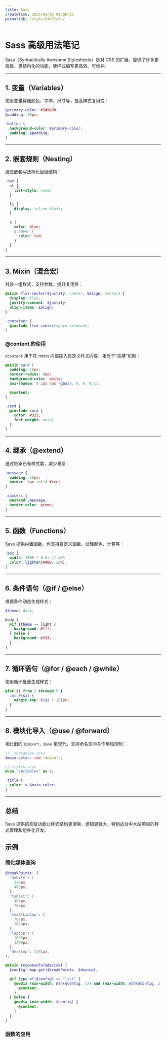 ```yaml
---
title: Sass
createTime: 2025/04/10 09:08:13
permalink: /style/93o7lc8n/
---
```


# Sass 高级用法笔记

Sass（Syntactically Awesome Stylesheets）是对 CSS 的扩展，提供了许多更高级、更结构化的功能，使样式编写更高效、可维护。

---

## 1. 变量（Variables）

使用变量存储颜色、字体、尺寸等，提高样式复用性：

```scss
$primary-color: #3498db;
$padding: 16px;

.button {
  background-color: $primary-color;
  padding: $padding;
}
```

---

## 2. 嵌套规则（Nesting）

通过嵌套写法简化层级结构：

```scss
.nav {
  ul {
    list-style: none;
  }

  li {
    display: inline-block;
  }

  a {
    color: blue;
    &:hover {
      color: red;
    }
  }
}
```

---

## 3. Mixin（混合宏）

封装一组样式，支持参数，提升复用性：

```scss
@mixin flex-center($justify: center, $align: center) {
  display: flex;
  justify-content: $justify;
  align-items: $align;
}

.container {
  @include flex-center(space-between);
}
```

### @content 的使用

`@content` 用于在 mixin 内部插入自定义样式内容，相当于“插槽”机制：

```scss
@mixin card {
  padding: 16px;
  border-radius: 8px;
  background-color: white;
  box-shadow: 0 2px 8px rgba(0, 0, 0, 0.1);

  @content;
}

.card {
  @include card {
    color: #333;
    font-weight: bold;
  }
}
```

---

## 4. 继承（@extend）

通过继承已有样式类，减少重复：

```scss
.message {
  padding: 10px;
  border: 1px solid #ccc;
}

.success {
  @extend .message;
  border-color: green;
}
```

---

## 5. 函数（Functions）

Sass 提供内置函数，也支持自定义函数，处理颜色、计算等：

```scss
.box {
  width: 100% * 0.5; // 50%
  color: lighten(#000, 20%);
}
```

---

## 6. 条件语句（@if / @else）

根据条件动态生成样式：

```scss
$theme: dark;

body {
  @if $theme == light {
    background: #fff;
  } @else {
    background: #333;
  }
}
```

---

## 7. 循环语句（@for / @each / @while）

使用循环批量生成样式：

```scss
@for $i from 1 through 5 {
  .mt-#{$i} {
    margin-top: #{$i * 10}px;
  }
}
```

---

## 8. 模块化导入（@use / @forward）

相比旧的 `@import`，`@use` 更现代，支持命名空间与作用域控制：

```scss
// _variables.scss
$main-color: red !default;

// styles.scss
@use "variables" as v;

.title {
  color: v.$main-color;
}
```

---

## 总结

Sass 提供的高级功能让样式结构更清晰，逻辑更强大，特别适合中大型项目的样式管理和组件化开发。

## 示例

### 简化媒体查询

```scss
$breakPoints: (
  "mobile": (
    320px,
    480px,
  ),
  "tablet": (
    481px,
    768px,
  ),
  "smallLaptop": (
    769px,
    1024px,
  ),
  "laptop": (
    1025px,
    1200px,
  ),
  "desktop": 1201px,
);

@mixin responseTo($device) {
  $config: map-get($breakPoints, $device);

  @if type-of($config) == "list" {
    @media (min-width: nth($config, 1)) and (max-width: nth($config, 2)) {
      @content;
    }
  } @else {
    @media (min-width: $config) {
      @content;
    }
  }
}
```
### 函数的应用